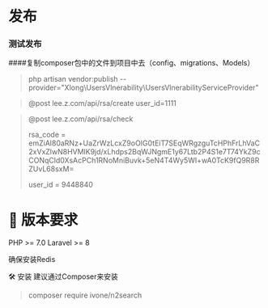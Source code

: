 # 发布

### 测试发布
####复制composer包中的文件到项目中去（config、migrations、Models）
>php artisan vendor:publish --provider="Xlong\UsersVlnerability\UsersVlnerabilityServiceProvider"

> @post  lee.z.com/api/rsa/create
> user_id=1111

> @post lee.z.com/api/rsa/check
>
> rsa_code = emZiAl80aRNz+UaZrWzLcxZ9oOIG0tEiT7SEqWRgzguTcHPhFrLhVaC2xVxZlwN8HVMlK9jd/xLhdps2BqWJNgmE1y67Ltb2P4S1e7T74YkZ9cCONqCld0XsAcPCh1RNoMniBuvk+5eN4T4Wy5WI+wA0TcK9fQ9R8RZUvL68sxM=
> 
> user_id = 9448840

# 🔧 版本要求
PHP >= 7.0
Laravel >= 8

确保安装Redis

🛠 安装
建议通过Composer来安装
>composer require ivone/n2search